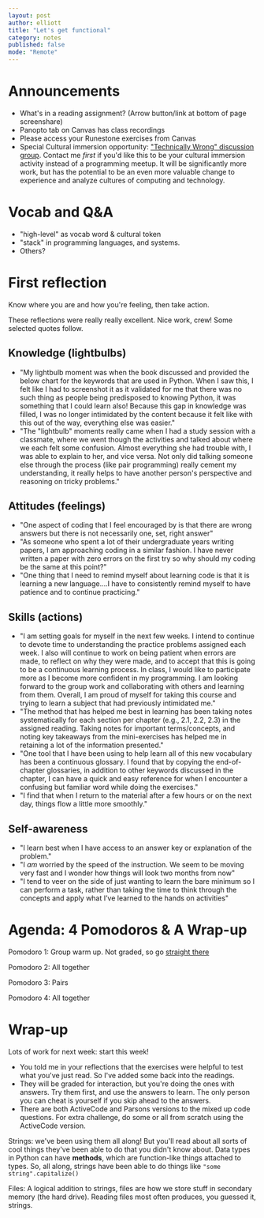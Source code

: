 ```yaml
---
layout: post
author: elliott
title: "Let's get functional"
category: notes
published: false
mode: "Remote"
---
```



# Announcements
- What's in a reading assignment? (Arrow button/link at bottom of page screenshare)
- Panopto tab on Canvas has class recordings
- Please access your Runestone exercises from Canvas
- Special Cultural immersion opportunity: ["Technically Wrong" discussion group](https://docs.google.com/forms/d/e/1FAIpQLSegpjPecrguyeslYPy6CZOP9GZsH9Ca4qjiZCcE8P6mfBSrbA/viewform). Contact me *first* if you'd like this to be your cultural immersion activity instead of a programming meetup. It will be significantly more work, but has the potential to be an even more valuable change to experience and analyze cultures of computing and technology.

# Vocab and Q&A
- "high-level" as vocab word & cultural token
- "stack" in programming languages, and systems.
- Others?

# First reflection

Know where you are and how you're feeling, then take action.

These reflections were really really excellent. Nice work, crew! Some selected quotes follow.

## Knowledge (lightbulbs)

* "My lightbulb moment was when the book discussed and provided the below chart for the keywords that are used in Python. When I saw this, I felt like I had to screenshot it as it validated for me that there was no such thing as people being predisposed to knowing Python, it was something that I could learn also! Because this gap in knowledge was filled, I was no longer intimidated by the content because it felt like with this out of the way, everything else was easier."
* "The "lightbulb" moments really came when I had a study session with a classmate, where we went though the activities and talked about where we each felt some confusion. Almost everything she had trouble with, I was able to explain to her, and vice versa. Not only did talking someone else through the process (like pair programming) really cement my understanding, it really helps to have another person's perspective and reasoning on tricky problems."

## Attitudes (feelings)

* "One aspect of coding that I feel encouraged by is that there are wrong answers but there is not necessarily one, set, right answer"
* "As someone who spent a lot of their undergraduate years writing papers, I am approaching coding in a similar fashion. I have never written a paper with zero errors on the first try so why should my coding be the same at this point?"
* "One thing that I need to remind myself about learning code is that it is learning a new language....I have to consistently remind myself to have patience and to continue practicing."

## Skills (actions)

* "I am setting goals for myself in the next few weeks. I intend to continue to devote time to understanding the practice problems assigned each week. I also will continue to work on being patient when errors are made, to reflect on why they were made, and to accept that this is going to be a continuous learning process. In class, I would like to participate more as I become more confident in my programming. I am looking forward to the group work and collaborating with others and learning from them. Overall, I am proud of myself for taking this course and trying to learn a subject that had previously intimidated me."
* "The method that has helped me best in learning has been taking notes systematically for each section per chapter (e.g., 2.1, 2.2, 2.3) in the assigned reading. Taking notes for important terms/concepts, and noting key takeaways from the mini-exercises has helped me in retaining a lot of the information presented."
* "One tool that I have been using to help learn all of this new vocabulary has been a continuous glossary. I found that by copying the end-of-chapter glossaries, in addition to other keywords discussed in the chapter, I can have a quick and easy reference for when I encounter a confusing but familiar word while doing the exercises."
* "I find that when I return to the material after a few hours or on the next day, things flow a little more smoothly."

## Self-awareness

* "I learn best when I have access to an answer key or explanation of the problem."
* "I _am_ worried by the speed of the instruction. We seem to be moving very fast and I wonder how things will look two months from now"
* "I tend to veer on the side of just wanting to learn the bare minimum so I can perform a task, rather than taking the time to think through the concepts and apply what I’ve learned to the hands on activities"

# Agenda: 4 Pomodoros & A Wrap-up

Pomodoro 1: Group warm up. Not graded, so go [straight there](https://runestone.academy/runestone/books/published/py4e-int/functions/func-group.html)


Pomodoro 2: All together


Pomodoro 3: Pairs


Pomodoro 4: All together

# Wrap-up
Lots of work for next week: start this week!

- You told me in your reflections that the exercises were helpful to test what you've just read. So I've added some back into the readings.
- They will be graded for interaction, but you're doing the ones with answers. Try them first, and use the answers to learn. The only person you can cheat is yourself if you skip ahead to the answers.
- There are both ActiveCode and Parsons versions to the mixed up code questions. For extra challenge, do some or all from scratch using the ActiveCode version.

Strings: we've been using them all along! But you'll read about all sorts of cool things they've been able to do that you didn't know about. Data types in Python can have **methods**, which are function-like things attached to types. So, all along, strings have been able to do things like `"some string".capitalize()`

Files: A logical addition to strings, files are how we store stuff in secondary memory (the hard drive). Reading files most often produces, you guessed it, strings.
